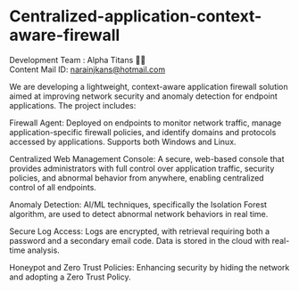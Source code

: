 # Centralized-application-context-aware-firewall

Development Team : Alpha Titans 👾🤖 <br>
Content Mail ID: narainjkans@hotmail.com

We are developing a lightweight, context-aware application firewall solution aimed at improving network security and anomaly detection for endpoint applications. The project includes:

Firewall Agent: Deployed on endpoints to monitor network traffic, manage application-specific firewall policies, and identify domains and protocols accessed by applications. Supports both Windows and Linux.

Centralized Web Management Console: A secure, web-based console that provides administrators with full control over application traffic, security policies, and abnormal behavior from anywhere, enabling centralized control of all endpoints.

Anomaly Detection: AI/ML techniques, specifically the Isolation Forest algorithm, are used to detect abnormal network behaviors in real time.

Secure Log Access: Logs are encrypted, with retrieval requiring both a password and a secondary email code. Data is stored in the cloud with real-time analysis.

Honeypot and Zero Trust Policies: Enhancing security by hiding the network and adopting a Zero Trust Policy.

